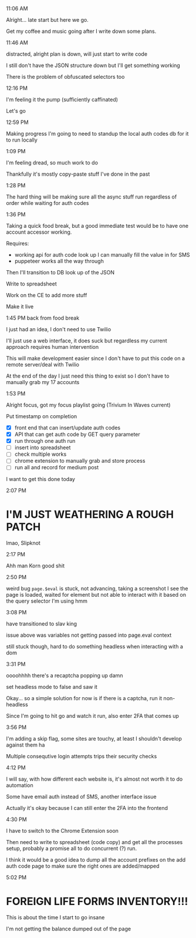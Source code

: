 11:06 AM

Alright... late start but here we go.

Get my coffee and music going after I write down some plans.

11:46 AM

distracted, alright plan is down, will just start to write code

I still don't have the JSON structure down but I'll get something working

There is the problem of obfuscated selectors too

12:16 PM

I'm feeling it the pump (sufficiently caffinated)

Let's go

12:59 PM

Making progress
I'm going to need to standup the local auth codes db for it to run locally

1:09 PM

I'm feeling dread, so much work to do

Thankfully it's mostly copy-paste stuff I've done in the past

1:28 PM

The hard thing will be making sure all the async stuff run regardless of order while waiting for auth codes

1:36 PM

Taking a quick food break, but a good immediate test would be to have one account accessor working.

Requires:

- working api for auth code look up
  I can manually fill the value in for SMS
- puppeteer works all the way through

Then I'll transition to DB look up of the JSON

Write to spreadsheet

Work on the CE to add more stuff

Make it live

1:45 PM back from food break 

I just had an idea, I don't need to use Twilio

I'll just use a web interface, it does suck but regardless my current approach requires human intervention

This will make development easier since I don't have to put this code on a remote server/deal with Twilio

At the end of the day I just need this thing to exist so I don't have to manually grab my 17 accounts

1:53 PM

Alright focus, got my focus playlist going (Trivium In Waves current)

Put timestamp on completion

- [x] front end that can insert/update auth codes
- [x] API that can get auth code by GET query parameter
- [x] run through one auth run
- [ ] insert into spreadsheet
- [ ] check multiple works
- [ ] chrome extension to manually grab and store process
- [ ] run all and record for medium post

I want to get this done today

2:07 PM

# I'M JUST WEATHERING A ROUGH PATCH

lmao, Slipknot

2:17 PM

Ahh man Korn good shit

2:50 PM

weird bug `page.$eval` is stuck, not advancing, taking a screenshot I see the page is loaded, waited for element
but not able to interact with it based on the query selector I'm using hmm

3:08 PM

have transitioned to slav king

issue above was variables not getting passed into page.eval context

still stuck though, hard to do something headless when interacting with a dom

3:31 PM

oooohhhh there's a recaptcha popping up damn

set headless mode to false and saw it

Okay... so a simple solution for now is if there is a captcha, run it non-headless

Since I'm going to hit go and watch it run, also enter 2FA that comes up

3:56 PM

I'm adding a skip flag, some sites are touchy, at least I shouldn't develop against them ha

Multiple consequtive login attempts trips their security checks

4:12 PM

I will say, with how different each website is, it's almost not worth it to do automation

Some have email auth instead of SMS, another interface issue

Actually it's okay because I can still enter the 2FA into the frontend

4:30 PM

I have to switch to the Chrome Extension soon

Then need to write to spreadsheet (code copy) and get all the processes setup, probably a promise all to do concurrent (?) run.

I think it would be a good idea to dump all the account prefixes on the add auth code page to make sure the right ones are added/mapped

5:02 PM

# FOREIGN LIFE FORMS INVENTORY!!!

This is about the time I start to go insane

I'm not getting the balance dumped out of the page

